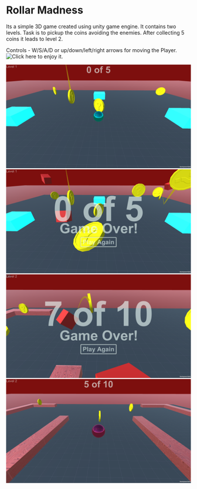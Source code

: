 # Rollar Madness

Its a simple 3D game created using unity game engine. It contains two levels. Task is to pickup the coins avoiding the enemies. After collecting 5 coins it leads to level 2.

Controls - W/S/A/D or up/down/left/right arrows for moving the Player. ![Click here](https://google.com) to enjoy it.

![Screenshots](https://github.com/ikabir21/Rollar-Madness/blob/main/Screenshot%20(1).png)
![Screenshots](https://github.com/ikabir21/Rollar-Madness/blob/main/Screenshot%20(2).png)
![Screenshots](https://github.com/ikabir21/Rollar-Madness/blob/main/Screenshot%20(3).png)
![Screenshots](https://github.com/ikabir21/Rollar-Madness/blob/main/Screenshot%20(4).png)

